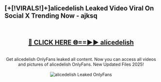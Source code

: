 <h2>[+[!VIRALS!]+]alicedelish Leaked Video Viral On Social X Trending Now - ajksq</h2>
<br>
<div align="center">
<h2><a href="https://libra.edu.pl?alicedelish" rel="nofollow">🔴 CLICK HERE 🌐==►► alicedelish</a></h2>
<br>
Get alicedelish OnlyFans leaked all content. Now you can access all videos and pictures of alicedelish OnlyFans. New Updated Files 2025!
<br>
<br>
<a href="https://libra.edu.pl?alicedelish" rel="nofollow" data-target="animated-image.originalLink"><img src="https://i.ibb.co.com/WyWwxjT/player-gif2.gif" alt="alicedelish Leaked OnlyFans" style="max-width: 100%; display: inline-block;" data-target="animated-image.originalImage"></a>
</div>
<br>